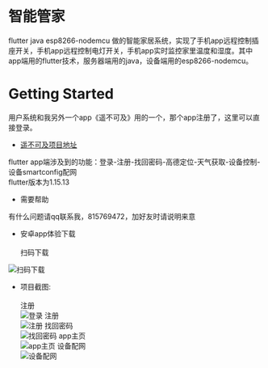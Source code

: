 # 智能管家

flutter java esp8266-nodemcu 做的智能家居系统，实现了手机app远程控制插座开关，手机app远程控制电灯开关，手机app实时监控家里温度和湿度。其中app端用的flutter技术，服务器端用的java，设备端用的esp8266-nodemcu。

# Getting Started

用户系统和我另外一个app《遥不可及》用的一个，那个app注册了，这里可以直接登录。<br>
- [遥不可及项目地址](https://www.github.com/zocoo/flutter-app)

flutter app端涉及到的功能：登录-注册-找回密码-高德定位-天气获取-设备控制-设备smartconfig配网<br>
flutter版本为1.15.13

- 需要帮助

有什么问题请qq联系我，815769472，加好友时请说明来意<br>

- 安卓app体验下载<br><br>
扫码下载

![扫码下载](https://assets-store-cdn.48lu.cn/assets-store/109f77412fe74fbc1206cf207dafe266.png)
<br>
- 项目截图:<br><br>
注册<br>
![登录](https://assets-store-cdn.48lu.cn/assets-store/deda8cd3727026114df2954063982755.jpg?x-oss-process=image/resize,m_lfit,h_800,w_800)
注册<br>
![注册](https://assets-store-cdn.48lu.cn/assets-store/cdd295a994595a1f6d7f755cdaaf5a2d.jpg?x-oss-process=image/resize,m_lfit,h_800,w_800)
找回密码<br>
![找回密码](https://assets-store-cdn.48lu.cn/assets-store/3dbabba76f96cf2c28990427038689e9.jpg?x-oss-process=image/resize,m_lfit,h_800,w_800)
app主页<br>
![app主页](https://assets-store-cdn.48lu.cn/assets-store/810cb039fc5af7b318425fbcefc5ec5b.jpg?x-oss-process=image/resize,m_lfit,h_800,w_800)
设备配网<br>
![设备配网](https://assets-store-cdn.48lu.cn/assets-store/2f600dff25cefe28d19c59ce73825894.jpg?x-oss-process=image/resize,m_lfit,h_800,w_800)
